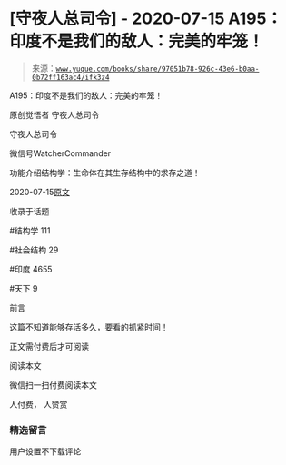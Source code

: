 # [守夜人总司令] - 2020-07-15 A195：印度不是我们的敌人：完美的牢笼！

> 来源：[`www.yuque.com/books/share/97051b78-926c-43e6-b0aa-0b72ff163ac4/ifk3z4`](https://www.yuque.com/books/share/97051b78-926c-43e6-b0aa-0b72ff163ac4/ifk3z4)



A195：印度不是我们的敌人：完美的牢笼！ 

原创觉悟者 守夜人总司令 

守夜人总司令 

微信号WatcherCommander 

功能介绍结构学：生命体在其生存结构中的求存之道！ 

2020-07-15[原文](https://mp.weixin.qq.com/s?__biz=MzAxNDk1NjI2Mw==&mid=2247485426&idx=1&sn=bc0073c586453893749ed82074a98c6d&chksm=9b8a247aacfdad6c08180474d3727e9cf61b285b3157cb59c071eadf6a5453e4e2d3d60856a2&scene=27#wechat_redirect&cpage=182) 

收录于话题 

#结构学 111 

#社会结构 29 

#印度 4655 

#天下 9 

前言 

这篇不知道能够存活多久，要看的抓紧时间！ 

正文需付费后才可阅读 

阅读本文 

微信扫一扫付费阅读本文 

人付费， 人赞赏 

### 精选留言 

用户设置不下载评论